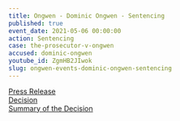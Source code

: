 ```yaml
---
title: Ongwen - Dominic Ongwen - Sentencing
published: true
event_date: 2021-05-06 00:00:00
action: Sentencing
case: the-prosecutor-v-ongwen
accused: dominic-ongwen
youtube_id: ZgmHB2JIwok
slug: ongwen-events-dominic-ongwen-sentencing
---
```

[Press Release](https://www.icc-cpi.int/Pages/item.aspx?name=pr1590)<br>[Decision](https://www.icc-cpi.int/CourtRecords/CR2021_04230.PDF)<br>[Summary of the Decision](https://www.icc-cpi.int/itemsDocuments/210506-ongwen-sentence-summary-eng.pdf)
